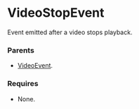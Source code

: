 # VideoStopEvent

Event emitted after a video stops playback.

### Parents
- [VideoEvent](/docs/taxonomy/events/VideoEvent).

### Requires
- None.